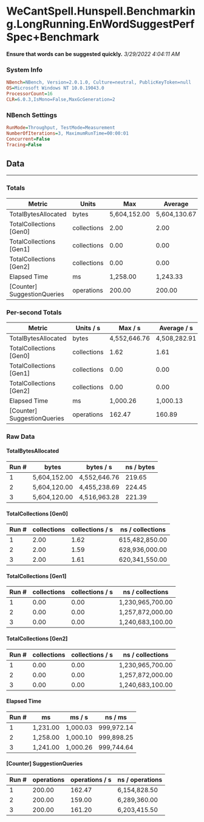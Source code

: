 ﻿# WeCantSpell.Hunspell.Benchmarking.LongRunning.EnWordSuggestPerfSpec+Benchmark
__Ensure that words can be suggested quickly.__
_3/29/2022 4:04:11 AM_
### System Info
```ini
NBench=NBench, Version=2.0.1.0, Culture=neutral, PublicKeyToken=null
OS=Microsoft Windows NT 10.0.19043.0
ProcessorCount=16
CLR=6.0.3,IsMono=False,MaxGcGeneration=2
```

### NBench Settings
```ini
RunMode=Throughput, TestMode=Measurement
NumberOfIterations=3, MaximumRunTime=00:00:01
Concurrent=False
Tracing=False
```

## Data
-------------------

### Totals
|          Metric |           Units |             Max |         Average |             Min |          StdDev |
|---------------- |---------------- |---------------- |---------------- |---------------- |---------------- |
|TotalBytesAllocated |           bytes |    5,604,152.00 |    5,604,130.67 |    5,604,120.00 |           18.48 |
|TotalCollections [Gen0] |     collections |            2.00 |            2.00 |            2.00 |            0.00 |
|TotalCollections [Gen1] |     collections |            0.00 |            0.00 |            0.00 |            0.00 |
|TotalCollections [Gen2] |     collections |            0.00 |            0.00 |            0.00 |            0.00 |
|    Elapsed Time |              ms |        1,258.00 |        1,243.33 |        1,231.00 |           13.65 |
|[Counter] SuggestionQueries |      operations |          200.00 |          200.00 |          200.00 |            0.00 |

### Per-second Totals
|          Metric |       Units / s |         Max / s |     Average / s |         Min / s |      StdDev / s |
|---------------- |---------------- |---------------- |---------------- |---------------- |---------------- |
|TotalBytesAllocated |           bytes |    4,552,646.76 |    4,508,282.91 |    4,455,238.69 |       49,280.77 |
|TotalCollections [Gen0] |     collections |            1.62 |            1.61 |            1.59 |            0.02 |
|TotalCollections [Gen1] |     collections |            0.00 |            0.00 |            0.00 |            0.00 |
|TotalCollections [Gen2] |     collections |            0.00 |            0.00 |            0.00 |            0.00 |
|    Elapsed Time |              ms |        1,000.26 |        1,000.13 |        1,000.03 |            0.12 |
|[Counter] SuggestionQueries |      operations |          162.47 |          160.89 |          159.00 |            1.76 |

### Raw Data
#### TotalBytesAllocated
|           Run # |           bytes |       bytes / s |      ns / bytes |
|---------------- |---------------- |---------------- |---------------- |
|               1 |    5,604,152.00 |    4,552,646.76 |          219.65 |
|               2 |    5,604,120.00 |    4,455,238.69 |          224.45 |
|               3 |    5,604,120.00 |    4,516,963.28 |          221.39 |

#### TotalCollections [Gen0]
|           Run # |     collections | collections / s |ns / collections |
|---------------- |---------------- |---------------- |---------------- |
|               1 |            2.00 |            1.62 |  615,482,850.00 |
|               2 |            2.00 |            1.59 |  628,936,000.00 |
|               3 |            2.00 |            1.61 |  620,341,550.00 |

#### TotalCollections [Gen1]
|           Run # |     collections | collections / s |ns / collections |
|---------------- |---------------- |---------------- |---------------- |
|               1 |            0.00 |            0.00 |1,230,965,700.00 |
|               2 |            0.00 |            0.00 |1,257,872,000.00 |
|               3 |            0.00 |            0.00 |1,240,683,100.00 |

#### TotalCollections [Gen2]
|           Run # |     collections | collections / s |ns / collections |
|---------------- |---------------- |---------------- |---------------- |
|               1 |            0.00 |            0.00 |1,230,965,700.00 |
|               2 |            0.00 |            0.00 |1,257,872,000.00 |
|               3 |            0.00 |            0.00 |1,240,683,100.00 |

#### Elapsed Time
|           Run # |              ms |          ms / s |         ns / ms |
|---------------- |---------------- |---------------- |---------------- |
|               1 |        1,231.00 |        1,000.03 |      999,972.14 |
|               2 |        1,258.00 |        1,000.10 |      999,898.25 |
|               3 |        1,241.00 |        1,000.26 |      999,744.64 |

#### [Counter] SuggestionQueries
|           Run # |      operations |  operations / s | ns / operations |
|---------------- |---------------- |---------------- |---------------- |
|               1 |          200.00 |          162.47 |    6,154,828.50 |
|               2 |          200.00 |          159.00 |    6,289,360.00 |
|               3 |          200.00 |          161.20 |    6,203,415.50 |



